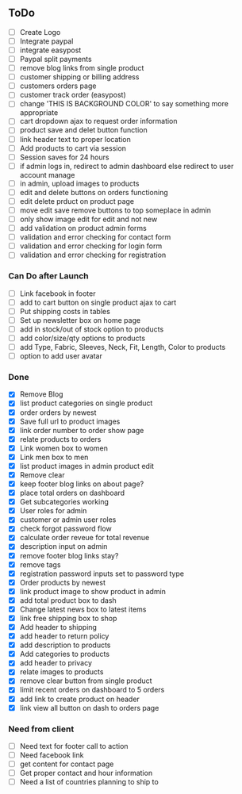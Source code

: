 ## ToDo
- [ ] Create Logo
- [ ] Integrate paypal
- [ ] integrate easypost
- [ ] Paypal split payments
- [ ] remove blog links from single product
- [ ] customer shipping or billing address
- [ ] customers orders page
- [ ] customer track order (easypost)
- [ ] change 'THIS IS BACKGROUND COLOR' to say something more appropriate
- [ ] cart dropdown ajax to request order information
- [ ] product save and delet button function
- [ ] link header text to proper location
- [ ] Add products to cart via session
- [ ] Session saves for 24 hours
- [ ] if admin logs in, redirect to admin dashboard else redirect to user account manage
- [ ] in admin, upload images to products
- [ ] edit and delete buttons on orders functioning
- [ ] edit delete prduct on product page
- [ ] move edit save remove buttons to top someplace in admin
- [ ] only show image edit for edit and not new
- [ ] add validation on product admin forms
- [ ] validation and error checking for contact form
- [ ] validation and error checking for login form
- [ ] validation and error checking for registration

### Can Do after Launch
- [ ] Link facebook in footer
- [ ] add to cart button on single product ajax to cart
- [ ] Put shipping costs in tables
- [ ] Set up newsletter box on home page
- [ ] add in stock/out of stock option to products
- [ ] add color/size/qty options to products
- [ ] add Type, Fabric,  Sleeves, Neck, Fit, Length, Color to products
- [ ] option to add user avatar

### Done
- [x] Remove Blog
- [x] list product categories on single product
- [x] order orders by newest
- [x] Save full url to product images
- [x] link order number to order show page
- [x] relate products to orders
- [x] Link women box to women
- [x] Link men box to men
- [x] list product images in admin product edit
- [x] Remove clear
- [x] keep footer blog links on about page?
- [x] place total orders on dashboard
- [x] Get subcategories working
- [x] User roles for admin
- [x] customer or admin user roles
- [x] check forgot password flow
- [x] calculate order reveue for total revenue
- [x] description input on admin
- [x] remove footer blog links stay?
- [x] remove tags
- [x] registration password inputs set to password type
- [x] Order products by newest
- [x] link product image to show product in admin
- [x] add total product box to dash
- [x] Change latest news box to latest items
- [x] link free shipping box to shop
- [x] Add header to shipping
- [x] add header to return policy
- [x] add description to products
- [x] Add categories to products
- [x] add header to privacy
- [x] relate images to products
- [x] remove clear button from single product
- [x] limit recent orders on dashboard to 5 orders
- [x] add link to create product on header
- [x] link view all button on dash to orders page

### Need from client
- [ ] Need text for footer call to action
- [ ] Need facebook link
- [ ] get content for contact page
- [ ] Get proper contact and hour information
- [ ] Need a list of countries planning to ship to
